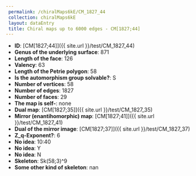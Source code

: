 ```yaml
--- 
 permalink: /chiralMaps6kE/CM_1827_44 
 collection: chiralMaps6kE
 layout: dataEntry
 title: Chiral maps up to 6000 edges - CM[1827;44]
---
```


- **ID**: [CM[1827;44]]({{ site.url }}/test/CM_1827_44)
- **Genus of the underlying surface**: 871
- **Length of the face**: 126
- **Valency**: 63
- **Length of the Petrie polygon**: 58
- **Is the automorphism group solvable?**: S
- **Number of vertices**: 58
- **Number of edges**: 1827
- **Number of faces**: 29
- **The map is self-**: none
- **Dual map**: [CM[1827;35]]({{ site.url }}/test/CM_1827_35)
- **Mirror (enantihomorphic) map**: [CM[1827;41]]({{ site.url }}/test/CM_1827_41)
- **Dual of the mirror image**: [CM[1827;37]]({{ site.url }}/test/CM_1827_37)
- **Z_q-Exponent?**: 6
- **No idea**:  10:40
- **No idea**: Y
- **No idea**: N
- **Skeleton**: Sk(58;3)^9
- **Some other kind of skeleton**: nan
